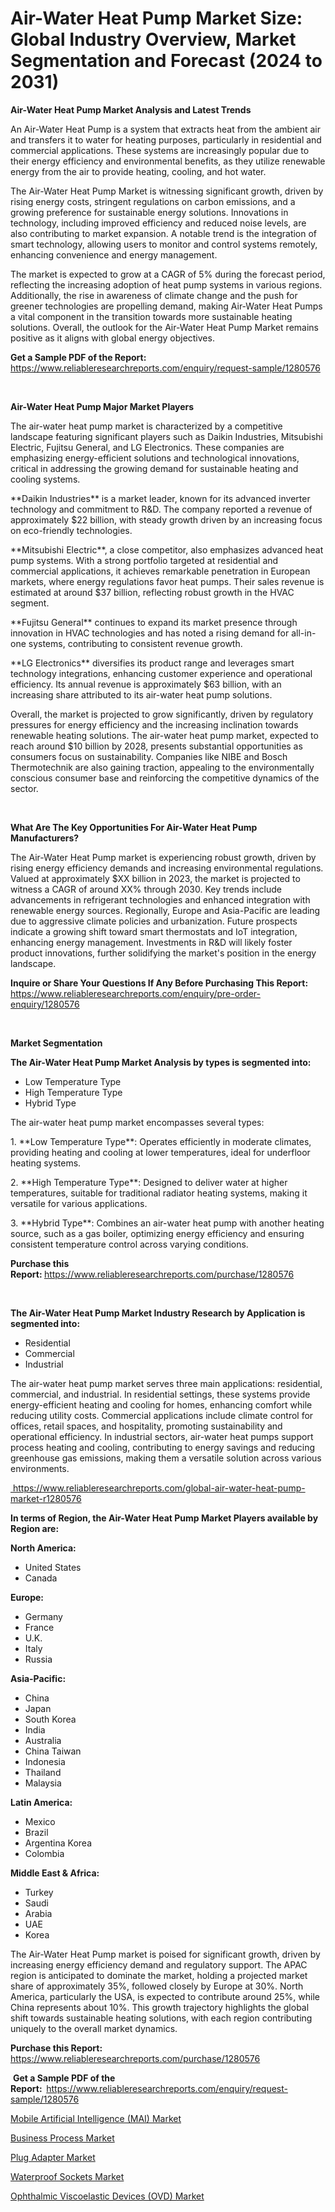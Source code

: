 <p><h1>Air-Water Heat Pump Market Size: Global Industry Overview, Market Segmentation and Forecast (2024 to 2031)</h1></p><p><strong>Air-Water Heat Pump Market Analysis and Latest Trends</strong></p>
<p><p>An Air-Water Heat Pump is a system that extracts heat from the ambient air and transfers it to water for heating purposes, particularly in residential and commercial applications. These systems are increasingly popular due to their energy efficiency and environmental benefits, as they utilize renewable energy from the air to provide heating, cooling, and hot water.</p><p>The Air-Water Heat Pump Market is witnessing significant growth, driven by rising energy costs, stringent regulations on carbon emissions, and a growing preference for sustainable energy solutions. Innovations in technology, including improved efficiency and reduced noise levels, are also contributing to market expansion. A notable trend is the integration of smart technology, allowing users to monitor and control systems remotely, enhancing convenience and energy management.</p><p>The market is expected to grow at a CAGR of 5% during the forecast period, reflecting the increasing adoption of heat pump systems in various regions. Additionally, the rise in awareness of climate change and the push for greener technologies are propelling demand, making Air-Water Heat Pumps a vital component in the transition towards more sustainable heating solutions. Overall, the outlook for the Air-Water Heat Pump Market remains positive as it aligns with global energy objectives.</p></p>
<p><strong>Get a Sample PDF of the Report:&nbsp;</strong> <a href="https://www.reliableresearchreports.com/enquiry/request-sample/1280576?utm_campaign=40&utm_medium=2&utm_source=Github&utm_content=ia&utm_term=30092024&utm_id=air-water-heat-pump">https://www.reliableresearchreports.com/enquiry/request-sample/1280576</a></p>
<p>&nbsp;</p>
<p><strong>Air-Water Heat Pump Major Market Players</strong></p>
<p><p>The air-water heat pump market is characterized by a competitive landscape featuring significant players such as Daikin Industries, Mitsubishi Electric, Fujitsu General, and LG Electronics. These companies are emphasizing energy-efficient solutions and technological innovations, critical in addressing the growing demand for sustainable heating and cooling systems.</p><p>**Daikin Industries** is a market leader, known for its advanced inverter technology and commitment to R&D. The company reported a revenue of approximately $22 billion, with steady growth driven by an increasing focus on eco-friendly technologies.</p><p>**Mitsubishi Electric**, a close competitor, also emphasizes advanced heat pump systems. With a strong portfolio targeted at residential and commercial applications, it achieves remarkable penetration in European markets, where energy regulations favor heat pumps. Their sales revenue is estimated at around $37 billion, reflecting robust growth in the HVAC segment.</p><p>**Fujitsu General** continues to expand its market presence through innovation in HVAC technologies and has noted a rising demand for all-in-one systems, contributing to consistent revenue growth.</p><p>**LG Electronics** diversifies its product range and leverages smart technology integrations, enhancing customer experience and operational efficiency. Its annual revenue is approximately $63 billion, with an increasing share attributed to its air-water heat pump solutions.</p><p>Overall, the market is projected to grow significantly, driven by regulatory pressures for energy efficiency and the increasing inclination towards renewable heating solutions. The air-water heat pump market, expected to reach around $10 billion by 2028, presents substantial opportunities as consumers focus on sustainability. Companies like NIBE and Bosch Thermotechnik are also gaining traction, appealing to the environmentally conscious consumer base and reinforcing the competitive dynamics of the sector.</p></p>
<p>&nbsp;</p>
<p><strong>What Are The Key Opportunities For Air-Water Heat Pump Manufacturers?</strong></p>
<p><p>The Air-Water Heat Pump market is experiencing robust growth, driven by rising energy efficiency demands and increasing environmental regulations. Valued at approximately $XX billion in 2023, the market is projected to witness a CAGR of around XX% through 2030. Key trends include advancements in refrigerant technologies and enhanced integration with renewable energy sources. Regionally, Europe and Asia-Pacific are leading due to aggressive climate policies and urbanization. Future prospects indicate a growing shift toward smart thermostats and IoT integration, enhancing energy management. Investments in R&D will likely foster product innovations, further solidifying the market's position in the energy landscape.</p></p>
<p><strong>Inquire or Share Your Questions If Any Before Purchasing This Report:</strong> <a href="https://www.reliableresearchreports.com/enquiry/pre-order-enquiry/1280576?utm_campaign=40&utm_medium=2&utm_source=Github&utm_content=ia&utm_term=30092024&utm_id=air-water-heat-pump">https://www.reliableresearchreports.com/enquiry/pre-order-enquiry/1280576</a></p>
<p>&nbsp;</p>
<p><strong>Market Segmentation</strong></p>
<p><strong>The Air-Water Heat Pump Market Analysis by types is segmented into:</strong></p>
<p><ul><li>Low Temperature Type</li><li>High Temperature Type</li><li>Hybrid Type</li></ul></p>
<p><p>The air-water heat pump market encompasses several types: </p><p>1. **Low Temperature Type**: Operates efficiently in moderate climates, providing heating and cooling at lower temperatures, ideal for underfloor heating systems.</p><p>  </p><p>2. **High Temperature Type**: Designed to deliver water at higher temperatures, suitable for traditional radiator heating systems, making it versatile for various applications.</p><p>3. **Hybrid Type**: Combines an air-water heat pump with another heating source, such as a gas boiler, optimizing energy efficiency and ensuring consistent temperature control across varying conditions.</p></p>
<p><strong>Purchase this Report:&nbsp;</strong><a href="https://www.reliableresearchreports.com/purchase/1280576?utm_campaign=40&utm_medium=2&utm_source=Github&utm_content=ia&utm_term=30092024&utm_id=air-water-heat-pump">https://www.reliableresearchreports.com/purchase/1280576</a></p>
<p>&nbsp;</p>
<p><strong>The Air-Water Heat Pump Market Industry Research by Application is segmented into:</strong></p>
<p><ul><li>Residential</li><li>Commercial</li><li>Industrial</li></ul></p>
<p><p>The air-water heat pump market serves three main applications: residential, commercial, and industrial. In residential settings, these systems provide energy-efficient heating and cooling for homes, enhancing comfort while reducing utility costs. Commercial applications include climate control for offices, retail spaces, and hospitality, promoting sustainability and operational efficiency. In industrial sectors, air-water heat pumps support process heating and cooling, contributing to energy savings and reducing greenhouse gas emissions, making them a versatile solution across various environments.</p></p>
<p><a href="https://www.reliableresearchreports.com/global-air-water-heat-pump-market-r1280576?utm_campaign=40&utm_medium=2&utm_source=Github&utm_content=ia&utm_term=30092024&utm_id=air-water-heat-pump">&nbsp;https://www.reliableresearchreports.com/global-air-water-heat-pump-market-r1280576</a></p>
<p><strong>In terms of Region, the Air-Water Heat Pump Market Players available by Region are:</strong></p>
<p>
    <p> <strong> North America: </strong>
        <ul>
            <li>United States</li>
            <li>Canada</li>
        </ul>
        </p> 
    <p> <strong> Europe: </strong>
        <ul>
            <li>Germany</li>
            <li>France</li>
            <li>U.K.</li>
            <li>Italy</li>
            <li>Russia</li>
        </ul>
        </p> 
    <p> <strong> Asia-Pacific: </strong>
        <ul>
            <li>China</li>
            <li>Japan</li>
            <li>South Korea</li>
            <li>India</li>
            <li>Australia</li>
            <li>China Taiwan</li>
            <li>Indonesia</li>
            <li>Thailand</li>
            <li>Malaysia</li>
        </ul>
        </p> 
    <p> <strong> Latin America: </strong>
        <ul>
            <li>Mexico</li>
            <li>Brazil</li>
            <li>Argentina Korea</li>
            <li>Colombia</li>
        </ul>
        </p> 
    <p> <strong> Middle East & Africa: </strong>
        <ul>
            <li>Turkey</li>
            <li>Saudi</li>
            <li>Arabia</li>
            <li>UAE</li>
            <li>Korea</li>
        </ul>
    </p>
    </p>
<p><p>The Air-Water Heat Pump market is poised for significant growth, driven by increasing energy efficiency demand and regulatory support. The APAC region is anticipated to dominate the market, holding a projected market share of approximately 35%, followed closely by Europe at 30%. North America, particularly the USA, is expected to contribute around 25%, while China represents about 10%. This growth trajectory highlights the global shift towards sustainable heating solutions, with each region contributing uniquely to the overall market dynamics.</p></p>
<p><strong>Purchase this Report: </strong><a href="https://www.reliableresearchreports.com/purchase/1280576?utm_campaign=40&utm_medium=2&utm_source=Github&utm_content=ia&utm_term=30092024&utm_id=air-water-heat-pump">https://www.reliableresearchreports.com/purchase/1280576</a></p>
<p>&nbsp;<strong>Get a Sample PDF of the Report:&nbsp;&nbsp;</strong><a href="https://www.reliableresearchreports.com/enquiry/request-sample/1280576?utm_campaign=40&utm_medium=2&utm_source=Github&utm_content=ia&utm_term=30092024&utm_id=air-water-heat-pump">https://www.reliableresearchreports.com/enquiry/request-sample/1280576</a></p>
<p><strong></strong></p>
<p><p><a href="https://github.com/ParvinKhatun77/Market-Research-Report-List-1/blob/main/mobile-artificial-intelligence-mai-market.md?utm_campaign=40&utm_medium=2&utm_source=Github&utm_content=ia&utm_term=30092024&utm_id=air-water-heat-pump">Mobile Artificial Intelligence (MAI) Market</a></p><p><a href="https://www.linkedin.com/pulse/how-business-process-market-evolved-key-trends-regional-dynamics-kpq0f?utm_campaign=40&utm_medium=2&utm_source=Github&utm_content=ia&utm_term=30092024&utm_id=air-water-heat-pump">Business Process Market</a></p><p><a href="https://issuu.com/reportprime-2/docs/plug-adapter-market-size-2030.pptx_49122178a07cda?utm_campaign=40&utm_medium=2&utm_source=Github&utm_content=ia&utm_term=30092024&utm_id=air-water-heat-pump">Plug Adapter Market</a></p><p><a href="https://issuu.com/reportprime-2/docs/waterproof-sockets-market-size-2030_767ef4a0ecfbbc?utm_campaign=40&utm_medium=2&utm_source=Github&utm_content=ia&utm_term=30092024&utm_id=air-water-heat-pump">Waterproof Sockets Market</a></p><p><a href="https://www.linkedin.com/pulse/market-leaders-laggards-global-ophthalmic-viscoelastic-cyk4f?utm_campaign=40&utm_medium=2&utm_source=Github&utm_content=ia&utm_term=30092024&utm_id=air-water-heat-pump">Ophthalmic Viscoelastic Devices (OVD) Market</a></p></p>
